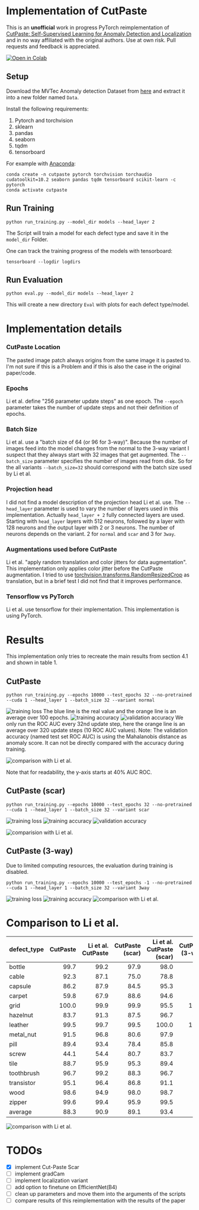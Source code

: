 # Implementation of CutPaste

This is an **unofficial** work in progress PyTorch reimplementation of [CutPaste: Self-Supervised Learning for Anomaly Detection and  Localization](https://arxiv.org/abs/2104.04015) and in no way affiliated with the original authors. Use at own risk. Pull requests and feedback is appreciated.

[![Open in Colab](https://colab.research.google.com/assets/colab-badge.svg)](https://colab.research.google.com/github/mariusgiger/pytorch-cutpaste/blob/master/Train.ipynb)

## Setup
Download the MVTec Anomaly detection Dataset from [here](https://www.mvtec.com/company/research/datasets/mvtec-ad) and extract it into a new folder named `Data`.

Install the following requirements:
1. Pytorch and torchvision
2. sklearn
3. pandas
4. seaborn
5. tqdm
6. tensorboard

For example with [Anaconda](https://docs.conda.io/projects/conda/en/latest/user-guide/install/download.html):
```
conda create -n cutpaste pytorch torchvision torchaudio cudatoolkit=10.2 seaborn pandas tqdm tensorboard scikit-learn -c pytorch
conda activate cutpaste
```

## Run Training
```
python run_training.py --model_dir models --head_layer 2
```
The Script will train a model for each defect type and save it in the `model_dir` Folder.

One can track the training progress of the models with tensorboard:
```
tensorboard --logdir logdirs
```

## Run Evaluation
```
python eval.py --model_dir models --head_layer 2
```
This will create a new directory `Eval` with plots for each defect type/model.

# Implementation details

### CutPaste Location
The pasted image patch always origins from the same image it is pasted to. I'm not sure if this is a Problem and if this is also the case in the original paper/code.

### Epochs
Li et al. define "256 parameter update steps" as one epoch. The `--epoch` parameter takes the number of update steps and not their definition of epochs.

### Batch Size
Li et al. use a "batch size of 64 (or 96 for 3-way)". Because the number of images feed into the model changes from the normal to the 3-way variant I suspect that they always start with 32 images that get augmented. The `--batch_size` parameter specifies the number of images read from disk. So for the all variants `--batch_size=32` should correspond with the batch size used by Li et al.

### Projection head
I did not find a model description of the projection head Li et al. use.
The `--head_layer` parameter is used to vary the number of layers used in this implementation.
Actually `head_layer + 2` fully connected layers are used.
Starting with `head_layer` layers with 512 neurons, followed by a layer with 128 neurons and the output layer with 2 or 3 neurons. The number of neurons depends on the variant. 2 for `normal` and `scar` and 3 for `3way`.

### Augmentations used before CutPaste
Li et al. "apply random translation and
color jitters for data augmentation".
This implementation only applies color jitter before the CutPaste augmentation. I tried to use [torchvision.transforms.RandomResizedCrop](https://pytorch.org/vision/stable/transforms.html#torchvision.transforms.RandomResizedCrop) as translation, but in a brief test I did not find that it improves performance.

### Tensorflow vs PyTorch
Li et al. use tensorflow for their implementation. This implementation is using PyTorch.

# Results
This implementation only tries to recreate the main results from section 4.1 and shown in table 1.
## CutPaste
```
python run_training.py --epochs 10000 --test_epochs 32 --no-pretrained --cuda 1 --head_layer 1 --batch_size 32 --variant normal
```
![training loss](doc/imgs/normal_loss.png)
The blue line is the real value and the orange line is an average over 100 epochs.
![training accuracy](doc/imgs/normal_acc.png)
![validation accuracy](doc/imgs/normal_eval_auc.png)
We only run the ROC AUC every 32nd update step, here the orange line is an average over 320 update steps (10 ROC AUC values).
Note: The validation accuracy (named test set ROC AUC) is using the Mahalanobis distance as anomaly score. It can not be directly compared with the accuracy during training.

![comparison with Li et al.](doc/imgs/author_vs_thisimpl_CutPaste.png)

Note that for readability, the y-axis starts at 40% AUC ROC.
## CutPaste (scar)
```
python run_training.py --epochs 10000 --test_epochs 32 --no-pretrained --cuda 1 --head_layer 1 --batch_size 32 --variant scar
```
![training loss](doc/imgs/scar_loss.png)
![training accuracy](doc/imgs/scar_acc.png)
![validation accuracy](doc/imgs/scar_eval_auc.png)

![comparision with Li et al.](doc/imgs/author_vs_thisimpl_CutPaste_scar.png)
## CutPaste (3-way)
Due to limited computing resources, the evaluation during training is disabled.
```
python run_training.py --epochs 10000 --test_epochs -1 --no-pretrained --cuda 1 --head_layer 1 --batch_size 32 --variant 3way
```
![training loss](doc/imgs/3way_loss.png)
![training accuracy](doc/imgs/3way_acc.png)
![comparison with Li et al.](doc/imgs/author_vs_thisimpl_CutPaste_3way.png)

# Comparison to Li et al.
| defect_type   |   CutPaste |   Li et al. CutPaste |   CutPaste (scar) |   Li et al. CutPaste (scar) |   CutPaste (3-way) |   Li et al. CutPaste (3-way) |
|:--------------|-----------:|---------------------:|------------------:|----------------------------:|-------------------:|-----------------------------:|
| bottle        |       99.7 |                 99.2 |              97.9 |                        98.0 |               99.6 |                         98.3 |
| cable         |       92.3 |                 87.1 |              75.0 |                        78.8 |               77.2 |                         80.6 |
| capsule       |       86.2 |                 87.9 |              84.5 |                        95.3 |               92.4 |                         96.2 |
| carpet        |       59.8 |                 67.9 |              88.6 |                        94.6 |               60.1 |                         93.1 |
| grid          |      100.0 |                 99.9 |              99.9 |                        95.5 |              100.0 |                         99.9 |
| hazelnut      |       83.7 |                 91.3 |              87.5 |                        96.7 |               86.8 |                         97.3 |
| leather       |       99.5 |                 99.7 |              99.5 |                       100.0 |              100.0 |                        100.0 |
| metal_nut     |       91.5 |                 96.8 |              80.6 |                        97.9 |               87.8 |                         99.3 |
| pill          |       89.4 |                 93.4 |              78.4 |                        85.8 |               91.7 |                         92.4 |
| screw         |       44.1 |                 54.4 |              80.7 |                        83.7 |               86.8 |                         86.3 |
| tile          |       88.7 |                 95.9 |              95.3 |                        89.4 |               97.2 |                         93.4 |
| toothbrush    |       96.7 |                 99.2 |              88.3 |                        96.7 |               94.7 |                         98.3 |
| transistor    |       95.1 |                 96.4 |              86.8 |                        91.1 |               93.0 |                         95.5 |
| wood          |       98.6 |                 94.9 |              98.0 |                        98.7 |               99.4 |                         98.6 |
| zipper        |       99.6 |                 99.4 |              95.9 |                        99.5 |               98.8 |                         99.4 |
| average       |       88.3 |                 90.9 |              89.1 |                        93.4 |               91.0 |                         95.2 |

![comparison with Li et al.](doc/imgs/compare_all.png)
# TODOs
- [x] implement Cut-Paste Scar
- [ ] implement gradCam
- [ ] implement localization variant
- [ ] add option to finetune on EfficientNet(B4)
- [ ] clean up parameters and move them into the arguments of the scripts
- [ ] compare results of this reimplementation with the results of the paper
